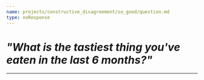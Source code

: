 ```yaml
---
name: projects/constructive_disagreement/so_good/question.md
type: noResponse
---
```


# _"What is the tastiest thing you've eaten in the last 6 months?"_

---
